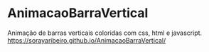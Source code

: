 # AnimacaoBarraVertical
 Animação de barras verticais coloridas com css, html e javascript.
https://sorayaribeiro.github.io/AnimacaoBarraVertical/
